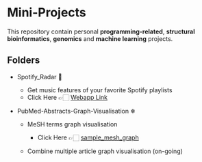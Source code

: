# Mini-Projects

This repository contain personal **programming-related**, **structural bioinformatics**, **genomics** and **machine learning** projects.

## Folders

- Spotify_Radar 🎵
	- Get music features of your favorite Spotify playlists
	- Click Here 👉🏻 [Webapp Link](https://artist-compare.herokuapp.com/)

- PubMed-Abstracts-Graph-Visualisation ❄
	- MeSH terms graph visualisation
	   - Click Here 👉🏻 [sample_mesh_graph](https://raw.githubusercontent.com/akshayonly/Mini-Projects/main/PubMed-Abstracts-Graph-Visualisation/article_2.png)
	
	- Combine multiple article graph visualisation (on-going)
